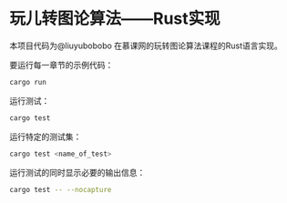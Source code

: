 # 玩儿转图论算法——Rust实现
本项目代码为@liuyubobobo 在慕课网的玩转图论算法课程的Rust语言实现。

要运行每一章节的示例代码：
```bash
cargo run
```

运行测试：
```bash
cargo test
```

运行特定的测试集：
```bash
cargo test <name_of_test>
```

运行测试的同时显示必要的输出信息：
```bash
cargo test -- --nocapture
```
